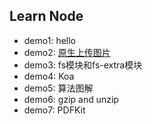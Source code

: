 ## Learn Node

- demo1: hello
- demo2: [原生上传图片](https://www.nodebeginner.org/index-zh-cn.html)
- demo3: fs模块和fs-extra模块
- demo4: Koa
- demo5: 算法图解
- demo6: gzip and unzip
- demo7: PDFKit
